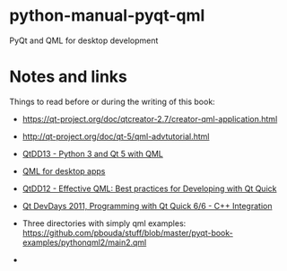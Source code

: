 # python-manual-pyqt-qml

PyQt and QML for desktop development

# Notes and links

Things to read before or during the writing of this book:

- https://qt-project.org/doc/qtcreator-2.7/creator-qml-application.html
- http://qt-project.org/doc/qt-5/qml-advtutorial.html
- [QtDD13 - Python 3 and Qt 5 with QML](https://www.youtube.com/watch?v=2HAFOZ5_Xks)
- [QML for desktop apps](https://www.youtube.com/watch?v=kvWeE3kurEQ)
- [QtDD12 - Effective QML: Best practices for Developing with Qt Quick](https://www.youtube.com/watch?v=m_-8B4acawE)
- [Qt DevDays 2011, Programming with Qt Quick 6/6 - C++ Integration](https://www.youtube.com/watch?v=n3JJZRQG39o)


- Three directories with simply qml examples: https://github.com/pbouda/stuff/blob/master/pyqt-book-examples/pythonqml2/main2.qml
-
